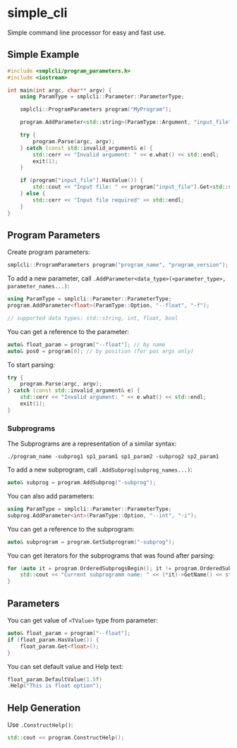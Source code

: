 # simple_cli
Simple command line processor for easy and fast use.

## Simple Example
```cpp
#include <smplcli/program_parameters.h>
#include <iostream>

int main(int argc, char** argv) {
    using ParamType = smplcli::Parameter::ParameterType;

    smplcli::ProgramParameters program("MyProgram");

    program.AddParameter<std::string>(ParamType::Argument, "input_file");

    try {
        program.Parse(argc, argv);
    } catch (const std::invalid_argument& e) {
        std::cerr << "Invalid argument: " << e.what() << std::endl;
        exit(1);
    }

    if (program["input_file"].HasValue()) {
        std::cout << "Input file: " << program["input_file"].Get<std::string>() << std::endl;
    } else {
        std::cerr << "Input file required" << std::endl;
    }
}
```

## Program Parameters
Create program parameters:
```cpp
smplcli::ProgramParameters program("program_name", "program_version");
```

To add a new parameter, call ```.AddParameter<data_type>(<parameter_type>, parameter_names...)```:
```cpp
using ParamType = smplcli::Parameter::ParameterType;
program.AddParameter<float>(ParamType::Option, "--float", "-f");

// supported data types: std::string, int, float, bool
```

You can get a reference to the parameter:
```cpp
auto& float_param = program["--float"]; // by name
auto& pos0 = program[0]; // by position (for pos args only)

```

To start parsing:
```cpp
try {
    program.Parse(argc, argv);
} catch (const std::invalid_argument& e) {
    std::cerr << "Invalid argument: " << e.what() << std::endl;
    exit(1);
}
```



### Subprograms
The Subprograms are a representation of a similar syntax:
```
./program_name -subprog1 sp1_param1 sp1_param2 -subprog2 sp2_param1
```

To add a new subprogram, call ```.AddSubprog(subprog_names...)```:

```cpp
auto& subprog = program.AddSubprog("-subprog");
```

You can also add parameters:

```cpp
using ParamType = smplcli::Parameter::ParameterType;
subprog.AddParameter<int>(ParamType::Option, "--int", "-i");
```

You can get a reference to the subprogram:
```cpp
auto& subprogram = program.GetSubprogram("-subprog");
```

You can get iterators for the subprograms that was found after parsing:

```cpp
for (auto it = program.OrderedSubprogsBegin(); it != program.OrderedSubprogsEnd(); ++it) {
    std::cout << "Current subprogramm name: " << (*it)->GetName() << std::endl;
}

```

## Parameters

You can get value of ```<TValue>``` type from parameter:
```cpp
auto& float_param = program["--float"];
if (float_param.HasValue()) {
    float_param.Get<float>(); 
}
```

You can set default value and Help text:
```cpp
float_param.DefaultValue(1.5f)
.Help("This is float option");
```


## Help Generation
Use ```.ConstructHelp()```:

```cpp
std::cout << program.ConstructHelp();
```